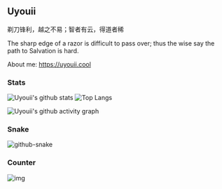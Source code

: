 ## Uyouii

剃刀锋利，越之不易；智者有云，得道者稀

The sharp edge of a razor is difficult to pass over; thus the wise say the path to Salvation is hard.

About me: https://uyouii.cool

### Stats

![Uyouii's github stats](https://github-readme-stats.vercel.app/api?username=Uyouii&show_icons=true&theme=dracula&include_all_commits=true)  ![Top Langs](https://github-readme-stats.vercel.app/api/top-langs/?username=Uyouii&hide=html,shell,vhdl&theme=dracula&layout=compact)

![Uyouii's github activity graph](https://github-readme-activity-graph.cyclic.app/graph?username=Uyouii&layout=github-compact&theme=redical)

### Snake

<picture>
  <source media="(prefers-color-scheme: dark)" srcset="github-snake-dark.svg" />
  <source media="(prefers-color-scheme: light)" srcset="github-snake.svg" />
  <img alt="github-snake" src="github-snake.svg" />
</picture>

### Counter

![img](https://profile-counter.glitch.me/Uyouii/count.svg)
